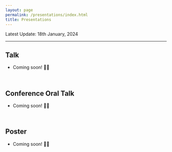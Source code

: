 ```yaml
---
layout: page
permalink: /presentations/index.html
title: Presentations
---
```


Latest Update: 18th January, 2024

---


## Talk

- Coming soon! 🚀🚀

  <br>

  
## Conference Oral Talk

- Coming soon! 🚀🚀

  <br>


## Poster

- Coming soon! 🚀🚀

  <br>